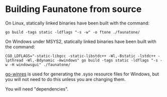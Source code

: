 # Building Faunatone from source

On Linux, statically linked binaries have been built with the command:

```
go build -tags static -ldflags "-s -w" -o ftone ./faunatone/
```

On Windows under MSYS2, statically linked binaries have been built with the
command:

```
CGO_LDFLAGS="-static-libgcc -static-libstdc++ -Wl,-Bstatic -lstdc++ -lpthread -Wl,-Bdynamic -mwindows" go build -tags static -ldflags "-s -w -H windowsgui" ./faunatone/
```

[go-winres](https://github.com/tc-hib/go-winres) is used for generating the
.syso resource files for Windows, but you will not need to do this unless you
are changing them.

You will need "dependencies".
